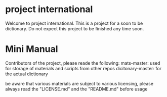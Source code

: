# project international

Welcome to project international. This is a project for a soon to be dictionary. Do not expect this project to be finished any time soon.

# Mini Manual

Contributors of the project, please reade the following:
mats-master: used for storage of materials and scripts from other repos
dicitonary-master: for the actual dictionary

be aware that various materials are subject to various licensing, please always read the "LICENSE.md" and the "README.md" before usage
